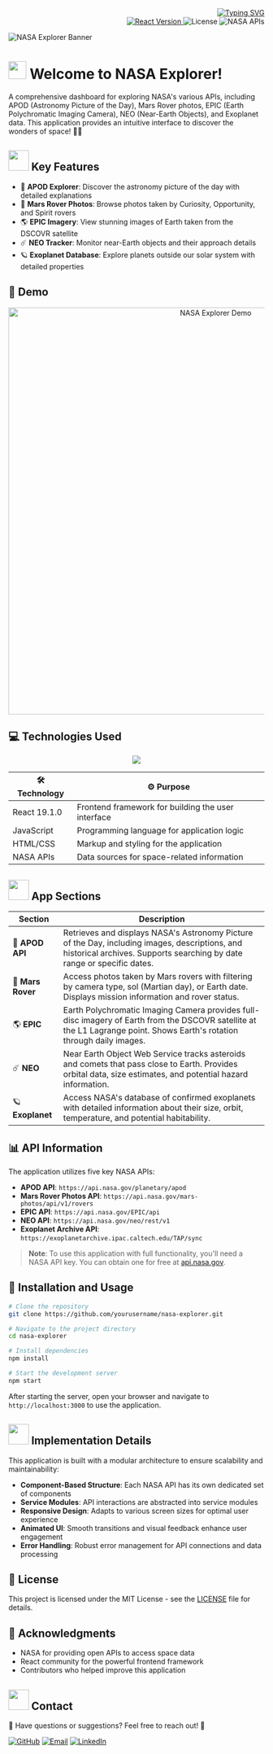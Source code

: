 <div align="right">
<a href="https://git.io/typing-svg"><img src="https://readme-typing-svg.herokuapp.com?font=Source+Code+Pro&weight=700&duration=2000&pause=1000&color=FC3D21&width=435&lines=%F0%9F%8C%8C+Space+Data+Visualization+%F0%9F%94%AD;%F0%9F%8C%A0+NASA+APIs+Explorer+%F0%9F%8C%8E;%F0%9F%91%A8%E2%80%8D%F0%9F%9A%80+Interplanetary+Data+Hub+%F0%9F%94%AD;%F0%9F%9A%80+Discover+Our+Universe+%F0%9F%8C%8C" alt="Typing SVG" /></a><br>
<a href="https://github.com/Dami-Val/explorador-apod-nasa">
    <img src="https://img.shields.io/badge/React-19.1.0-blue?style=plastic&logo=react&logoColor=61DAFB&labelColor=20232A" alt="React Version" />
</a> 
<img src="https://img.shields.io/badge/License-MIT-green?style=plastic&logo=license&labelColor=20232A" alt="License" />
<img src="https://img.shields.io/badge/NASA-APIs-0B3D91?style=plastic&logo=nasa&logoColor=white&labelColor=20232A" alt="NASA APIs" />
</div>

![NASA Explorer Banner](https://images.unsplash.com/photo-1451187580459-43490279c0fa?q=80&w=1080&auto=format&fit=crop)

# <img src="https://raw.githubusercontent.com/MartinHeinz/MartinHeinz/master/wave.gif" width="35" /> Welcome to NASA Explorer!

A comprehensive dashboard for exploring NASA's various APIs, including APOD (Astronomy Picture of the Day), Mars Rover photos, EPIC (Earth Polychromatic Imaging Camera), NEO (Near-Earth Objects), and Exoplanet data. This application provides an intuitive interface to discover the wonders of space! 🚀✨

## <img src="https://media.giphy.com/media/3oKIPic2BnoVZkRla8/giphy.gif" width="40"> Key Features

- 🌌 **APOD Explorer**: Discover the astronomy picture of the day with detailed explanations
- 🔴 **Mars Rover Photos**: Browse photos taken by Curiosity, Opportunity, and Spirit rovers
- 🌎 **EPIC Imagery**: View stunning images of Earth taken from the DSCOVR satellite
- ☄️ **NEO Tracker**: Monitor near-Earth objects and their approach details
- 🪐 **Exoplanet Database**: Explore planets outside our solar system with detailed properties

## 🚀 Demo

<p align="center">
  <img src="https://via.placeholder.com/800x450?text=NASA+Explorer+Demo" alt="NASA Explorer Demo" width="800"/>
</p>

## 💻 Technologies Used

<p align="center">
  <a href="">
    <img src="https://skillicons.dev/icons?i=react,js,html,css,tailwind" />
  </a>
</p>

| 🛠️ Technology | ⚙️ Purpose |
|--------------|------------|
| React 19.1.0 | Frontend framework for building the user interface |
| JavaScript | Programming language for application logic |
| HTML/CSS | Markup and styling for the application |
| NASA APIs | Data sources for space-related information |

## <img src="https://media.giphy.com/media/LwBpQnYNGtqbQgvEO0/giphy.gif" width="40"> App Sections

| Section | Description |
|---------|-------------|
| 🌌 **APOD API** | Retrieves and displays NASA's Astronomy Picture of the Day, including images, descriptions, and historical archives. Supports searching by date range or specific dates. |
| 🔴 **Mars Rover** | Access photos taken by Mars rovers with filtering by camera type, sol (Martian day), or Earth date. Displays mission information and rover status. |
| 🌎 **EPIC** | Earth Polychromatic Imaging Camera provides full-disc imagery of Earth from the DSCOVR satellite at the L1 Lagrange point. Shows Earth's rotation through daily images. |
| ☄️ **NEO** | Near Earth Object Web Service tracks asteroids and comets that pass close to Earth. Provides orbital data, size estimates, and potential hazard information. |
| 🪐 **Exoplanet** | Access NASA's database of confirmed exoplanets with detailed information about their size, orbit, temperature, and potential habitability. |

## 📊 API Information

The application utilizes five key NASA APIs:

- **APOD API**: `https://api.nasa.gov/planetary/apod`
- **Mars Rover Photos API**: `https://api.nasa.gov/mars-photos/api/v1/rovers`
- **EPIC API**: `https://api.nasa.gov/EPIC/api`
- **NEO API**: `https://api.nasa.gov/neo/rest/v1`
- **Exoplanet Archive API**: `https://exoplanetarchive.ipac.caltech.edu/TAP/sync`

> **Note**: To use this application with full functionality, you'll need a NASA API key. You can obtain one for free at [api.nasa.gov](https://api.nasa.gov).

## 🚀 Installation and Usage

```bash
# Clone the repository
git clone https://github.com/yourusername/nasa-explorer.git

# Navigate to the project directory
cd nasa-explorer

# Install dependencies
npm install

# Start the development server
npm start
```

After starting the server, open your browser and navigate to `http://localhost:3000` to use the application.

## <img src="https://media.giphy.com/media/QpyF0jsO26GWKTWctv/giphy.gif" width="40"> Implementation Details

This application is built with a modular architecture to ensure scalability and maintainability:

- **Component-Based Structure**: Each NASA API has its own dedicated set of components
- **Service Modules**: API interactions are abstracted into service modules
- **Responsive Design**: Adapts to various screen sizes for optimal user experience
- **Animated UI**: Smooth transitions and visual feedback enhance user engagement
- **Error Handling**: Robust error management for API connections and data processing

## 📜 License

This project is licensed under the MIT License - see the [LICENSE](LICENSE) file for details.

## 🙏 Acknowledgments

- NASA for providing open APIs to access space data
- React community for the powerful frontend framework
- Contributors who helped improve this application

## <img src="https://media.giphy.com/media/VdoIFLsMIlwzfKD520/giphy.gif" width="40"> Contact

📢 Have questions or suggestions? Feel free to reach out! 🚀

[![GitHub](https://img.shields.io/badge/-GitHub-010409?style=plastic&logo=github&logoColor=white)](https://github.com/Dami-Val)
[![Email](https://img.shields.io/badge/-Email-c4211f?style=plastic&logo=gmail&logoColor=white)](mailto:damival.32@gmail.com)
[![LinkedIn](https://img.shields.io/badge/-LinkedIn-0a66c2?style=plastic&logo=linkedin&logoColor=white)](https://linkedin.com/in/damian-valencia)
